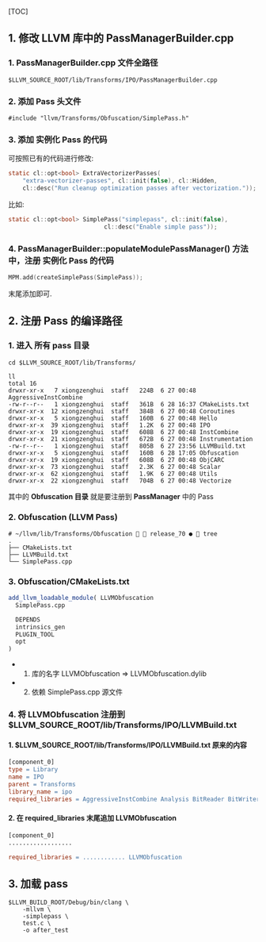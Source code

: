 [TOC]



## 1. 修改 LLVM 库中的 PassManagerBuilder.cpp

### 1. PassManagerBuilder.cpp 文件全路径

```
$LLVM_SOURCE_ROOT/lib/Transforms/IPO/PassManagerBuilder.cpp
```

### 2. 添加 Pass 头文件

```
#include "llvm/Transforms/Obfuscation/SimplePass.h"
```

### 3. 添加 实例化 Pass 的代码

可按照已有的代码进行修改:

```c
static cl::opt<bool> ExtraVectorizerPasses(
    "extra-vectorizer-passes", cl::init(false), cl::Hidden,
    cl::desc("Run cleanup optimization passes after vectorization."));
```

比如:

```c
static cl::opt<bool> SimplePass("simplepass", cl::init(false),
                           cl::desc("Enable simple pass"));
```

### 4. PassManagerBuilder::populateModulePassManager() 方法中，注册 实例化 Pass 的代码

```c
MPM.add(createSimplePass(SimplePass));
```

末尾添加即可.



## 2. 注册 Pass 的编译路径

### 1. 进入 所有 pass 目录

```
cd $LLVM_SOURCE_ROOT/lib/Transforms/
```

```
ll
total 16
drwxr-xr-x   7 xiongzenghui  staff   224B  6 27 00:48 AggressiveInstCombine
-rw-r--r--   1 xiongzenghui  staff   361B  6 28 16:37 CMakeLists.txt
drwxr-xr-x  12 xiongzenghui  staff   384B  6 27 00:48 Coroutines
drwxr-xr-x   5 xiongzenghui  staff   160B  6 27 00:48 Hello
drwxr-xr-x  39 xiongzenghui  staff   1.2K  6 27 00:48 IPO
drwxr-xr-x  19 xiongzenghui  staff   608B  6 27 00:48 InstCombine
drwxr-xr-x  21 xiongzenghui  staff   672B  6 27 00:48 Instrumentation
-rw-r--r--   1 xiongzenghui  staff   805B  6 27 23:56 LLVMBuild.txt
drwxr-xr-x   5 xiongzenghui  staff   160B  6 28 17:05 Obfuscation
drwxr-xr-x  19 xiongzenghui  staff   608B  6 27 00:48 ObjCARC
drwxr-xr-x  73 xiongzenghui  staff   2.3K  6 27 00:48 Scalar
drwxr-xr-x  62 xiongzenghui  staff   1.9K  6 27 00:48 Utils
drwxr-xr-x  22 xiongzenghui  staff   704B  6 27 00:48 Vectorize
```

其中的 **Obfuscation 目录** 就是要注册到 **PassManager** 中的 Pass

### 2. Obfuscation (LLVM Pass)

```shell
# ~/llvm/lib/Transforms/Obfuscation   release_70 ●  tree
.
├── CMakeLists.txt
├── LLVMBuild.txt
└── SimplePass.cpp
```

### 3. Obfuscation/CMakeLists.txt

```cmake
add_llvm_loadable_module( LLVMObfuscation
  SimplePass.cpp

  DEPENDS
  intrinsics_gen
  PLUGIN_TOOL
  opt
)
```

- 1) 库的名字 LLVMObfuscation => LLVMObfuscation.dylib
- 2) 依赖 SimplePass.cpp 源文件

### 4. 将 LLVMObfuscation 注册到 $LLVM_SOURCE_ROOT/lib/Transforms/IPO/LLVMBuild.txt

#### 1. $LLVM_SOURCE_ROOT/lib/Transforms/IPO/LLVMBuild.txt 原来的内容

```makefile
[component_0]
type = Library
name = IPO
parent = Transforms
library_name = ipo
required_libraries = AggressiveInstCombine Analysis BitReader BitWriter Core InstCombine IRReader Linker Object ProfileData Scalar Support TransformUtils Vectorize Instrumentation
```

#### 2. 在 required_libraries 末尾追加 LLVMObfuscation


```makefile
[component_0]
..................

required_libraries = ............ LLVMObfuscation
```



## 3. 加载 pass

```
$LLVM_BUILD_ROOT/Debug/bin/clang \
	-mllvm \
	-simplepass \
	test.c \
	-o after_test
```



